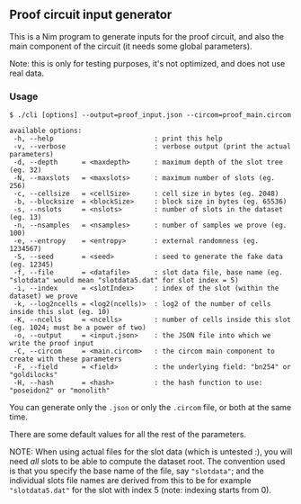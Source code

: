 
Proof circuit input generator
-----------------------------

This is a Nim program to generate inputs for the proof circuit, and also the
main component of the circuit (it needs some global parameters).

Note: this is only for testing purposes, it's not optimized, and does not
use real data.

### Usage

    $ ./cli [options] --output=proof_input.json --circom=proof_main.circom
    
    available options:
     -h, --help                         : print this help
     -v, --verbose                      : verbose output (print the actual parameters)
     -d, --depth      = <maxdepth>      : maximum depth of the slot tree (eg. 32)
     -N, --maxslots   = <maxslots>      : maximum number of slots (eg. 256)
     -c, --cellsize   = <cellSize>      : cell size in bytes (eg. 2048)
     -b, --blocksize  = <blockSize>     : block size in bytes (eg. 65536)
     -s, --nslots     = <nslots>        : number of slots in the dataset (eg. 13)
     -n, --nsamples   = <nsamples>      : number of samples we prove (eg. 100)
     -e, --entropy    = <entropy>       : external randomness (eg. 1234567)
     -S, --seed       = <seed>          : seed to generate the fake data (eg. 12345)
     -f, --file       = <datafile>      : slot data file, base name (eg. "slotdata" would mean "slotdata5.dat" for slot index = 5)
     -i, --index      = <slotIndex>     : index of the slot (within the dataset) we prove
     -k, --log2ncells = <log2(ncells)>  : log2 of the number of cells inside this slot (eg. 10)
     -K, --ncells     = <ncells>        : number of cells inside this slot (eg. 1024; must be a power of two)
     -o, --output     = <input.json>    : the JSON file into which we write the proof input
     -C, --circom     = <main.circom>   : the circom main component to create with these parameters
     -F, --field      = <field>         : the underlying field: "bn254" or "goldilocks"
     -H, --hash       = <hash>          : the hash function to use: "poseidon2" or "monolith"

You can generate only the `.json` or only the `.circom` file, or both at the same 
time.

There are some default values for all the rest of the parameters.

NOTE: When using actual files for the slot data (which is untested :), you will 
need _all_ slots to be able to compute the dataset root. The convention used is 
that you specify the base name of the file, say `"slotdata"`; and the individual 
slots file names are derived from this to be for example `"slotdata5.dat"` for 
the slot with index 5 (note: indexing starts from 0).
